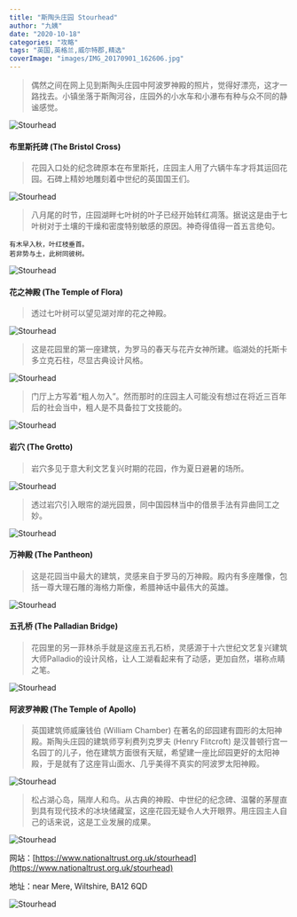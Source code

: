 ```yaml
---
title: "斯陶头庄园 Stourhead"
author: "九姨"
date: "2020-10-18"
categories: "攻略"
tags: "英国,英格兰,威尔特郡,精选"
coverImage: "images/IMG_20170901_162606.jpg"
---
```


>偶然之间在网上见到斯陶头庄园中阿波罗神殿的照片，觉得好漂亮，这才一路找去。小镇坐落于斯陶河谷，庄园外的小水车和小瀑布有种与众不同的静谧感觉。

![Stourhead](images/IMG_20170901_163742.jpg)

#### 布里斯托碑 (The Bristol Cross)

>花园入口处的纪念碑原本在布里斯托，庄园主人用了六辆牛车才将其运回花园。石碑上精妙地雕刻着中世纪的英国国王们。

![Stourhead](images/IMG_20170901_165006.jpg)

>八月尾的时节，庄园湖畔七叶树的叶子已经开始转红凋落。据说这是由于七叶树对于土壤的干燥和密度特别敏感的原因。神奇得值得一首五言绝句。
```
有木早入秋，叶红枝垂首。
若非势与土，此树同彼树。
```

![Stourhead](images/IMG_20170901_163232-e1520286674550.jpg)

#### 花之神殿 (The Temple of Flora)

>透过七叶树可以望见湖对岸的花之神殿。

![Stourhead](images/IMG_20170901_163203.jpg)

>这是花园里的第一座建筑，为罗马的春天与花卉女神所建。临湖处的托斯卡多立克石柱，尽显古典设计风格。

![Stourhead](images/IMG_20170901_163815.jpg)

>门厅上方写着“粗人勿入”。然而那时的庄园主人可能没有想过在将近三百年后的社会当中，粗人是不具备拉丁文技能的。

![Stourhead](images/IMG_20170901_162606.jpg)

#### 岩穴 (The Grotto)

>岩穴多见于意大利文艺复兴时期的花园，作为夏日避暑的场所。

![Stourhead](images/IMG_20170901_160733-e1520197710503.jpg)

>透过岩穴引入眼帘的湖光园景，同中国园林当中的借景手法有异曲同工之妙。

![Stourhead](images/IMG_20170901_160703.jpg)

#### 万神殿 (The Pantheon)

>这是花园当中最大的建筑，灵感来自于罗马的万神殿。殿内有多座雕像，包括一尊大理石雕的海格力斯像，希腊神话中最伟大的英雄。

![Stourhead](images/IMG_20170901_164530.jpg)

#### 五孔桥 (The Palladian Bridge)

>花园里的另一菲林杀手就是这座五孔石桥，灵感源于十六世纪文艺复兴建筑大师Palladio的设计风格，让人工湖看起来有了动感，更加自然，堪称点睛之笔。

![Stourhead](images/IMG_20170901_150313.jpg)

#### 阿波罗神殿 (The Temple of Apollo)

>英国建筑师威廉钱伯 (William Chamber) 在著名的邱园建有圆形的太阳神殿。斯陶头庄园的建筑师亨利费列克罗夫 (Henry Flitcroft) 是汉普顿行宫一名园丁的儿子，他在建筑方面很有天赋，希望建一座比邱园更好的太阳神殿，于是就有了这座背山面水、几乎美得不真实的阿波罗太阳神殿。

![Stourhead](images/IMG_20170901_155339.jpg)

>松占湖心岛，隔岸人和鸟。从古典的神殿、中世纪的纪念碑、温馨的茅屋直到具有现代技术的冰块储藏室，这座花园无疑令人大开眼界。用庄园主人自己的话来说，这是工业发展的成果。

![Stourhead](images/IMG_20170901_152741.jpg)


网站：[https://www.nationaltrust.org.uk/stourhead](https://www.nationaltrust.org.uk/stourhead)

地址：near Mere, Wiltshire, BA12 6QD

![Stourhead](images/stourhead.jpg)
